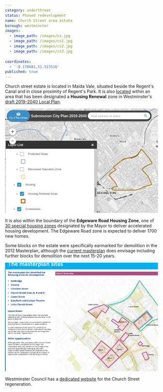```yaml
---
category: underthreat
status: Phased redevelopment
name: Church Street area estate 
borough: westminster
images:
  - image_path: /images/cs.jpg
  - image_path: /images/cs1.jpg
  - image_path: /images/cs2.jpg
  - image_path: /images/cs3.jpg

coordinates:
  - '-0.170681,51.523316'
published: true
---
```

Church street estate is located in Maida Vale, situated beside the Regent's Canal and in close proximity of Regent's Park.
It is also [located](https://lbhf.maps.arcgis.com/apps/webappviewer/index.html?id=7cab3cdf6e344a0fb24df59ed6b9bdc5) within an area that has been designated a __Housing Renewal__ zone in Westminster's [draft 2019-2040 Local Plan](https://www.westminster.gov.uk/cityplan2040).

<img src="/images/renewalarea.png" class="img-fluid rounded img-thumbnail">

It is also within the boundary of the __Edgeware Road Housing Zone__, one of [30 special housing zones](https://www.london.gov.uk/what-we-do/housing-and-land/increasing-housing-supply/housing-zones#acc-i-42741) designated by the Mayor to deliver accelerated housing development. The Edgeware Road zone is expected to deliver 1700 new homes.

Some blocks on the estate were specifically earmarked for demolition in the 2012 Masterplan, although the [current masterplan](https://committees.westminster.gov.uk/documents/s24437/Church_Street_masterplan__boards.pdf) does envisage including further blocks for demolition over the next 15-20 years.

<img src="/images/masterplansites.png" class="img-fluid rounded img-thumbnail">

Westminster Council has a [dedicated website](https://churchstreet.org/) for the Church Street regeneration.

